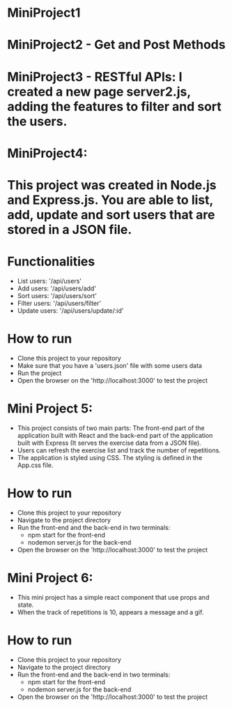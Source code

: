 # MiniProject1
# MiniProject2 - Get and Post Methods 
# MiniProject3 - RESTful APIs: I created a new page server2.js, adding the features to filter and sort the users.

# MiniProject4:
# This project was created in Node.js and Express.js. You are able to list, add, update and sort users that are stored in a JSON file.
# Functionalities 
- List users: '/api/users' 
- Add users:  '/api/users/add'
- Sort users: '/api/users/sort'
- Filter users: '/api/users/filter'
- Update users: '/api/users/update/:id'
# How to run
- Clone this project to your repository
- Make sure that you have a 'users.json' file with some users data
- Run the project
- Open the browser on the 'http://localhost:3000' to test the project

# Mini Project 5:
- This project consists of two main parts: The front-end part of the application built with React and the back-end part of the application built with Express (It serves the exercise data from a JSON file).
- Users can refresh the exercise list and track the number of repetitions.
- The application is styled using CSS. The styling is defined in the App.css file.
# How to run
- Clone this project to your repository
- Navigate to the project directory
- Run the front-end and the back-end in two terminals:
    - npm start for the front-end
    - nodemon server.js for the back-end
- Open the browser on the 'http://localhost:3000' to test the project

# Mini Project 6: 
- This mini project has a simple react component that use props and state.
- When the track of repetitions is 10, appears a message and a gif.
# How to run
- Clone this project to your repository
- Navigate to the project directory
- Run the front-end and the back-end in two terminals:
    - npm start for the front-end
    - nodemon server.js for the back-end
- Open the browser on the 'http://localhost:3000' to test the project

